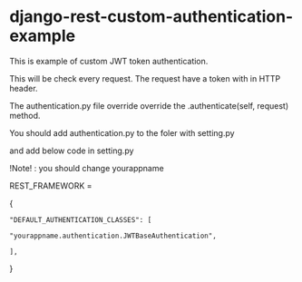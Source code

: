 # django-rest-custom-authentication-example


This is example of custom JWT token authentication. 

This will be check every request. The request have a token with in HTTP header.

The authentication.py file override override the .authenticate(self, request) method.

You should add authentication.py to the foler with setting.py

and add below code in setting.py 

!Note! : you should change yourappname 



REST_FRAMEWORK = 

{
    
    "DEFAULT_AUTHENTICATION_CLASSES": [
    
    "yourappname.authentication.JWTBaseAuthentication",
        
    ],
}


 
